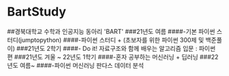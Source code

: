 # BartStudy
##경북대학교 수학과 인공지능 동아리 'BART'
###21년도 여름
####-기본 파이썬 스터디(jumptopython)
####-파이썬 스터디 + (초보자를 위한 파이썬 300제 및 백준풀이)
###21년도 2학기
####- Do it! 자료구조와 함께 배우는 알고리즘 입문 : 파이썬 편
###21년도 겨울 ~ 22년도 1학기
####-혼자 공부하는 머신러닝 + 딥러닝
###22년도 여름~
####-파이썬 머신러닝 판다스 데이터 분석 
